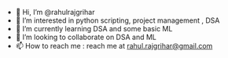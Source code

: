 - 👋 Hi, I’m @rahulrajgrihar
- 👀 I’m interested in python scripting, project management , DSA 
- 🌱 I’m currently learning DSA and some basic ML
- 💞️ I’m looking to collaborate on DSA and ML
- 📫 How to reach me : reach me at rahul.rajgrihar@gmail.com

<!---
rahulrajgrihar/rahulrajgrihar is a ✨ special ✨ repository because its `README.md` (this file) appears on your GitHub profile.
You can click the Preview link to take a look at your changes.
--->
